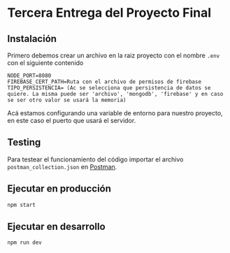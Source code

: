# Tercera Entrega del Proyecto Final

## Instalación

Primero debemos crear un archivo en la raiz proyecto con el nombre `.env` con el siguiente contenido
```
NODE_PORT=8080
FIREBASE_CERT_PATH=Ruta con el archivo de permisos de firebase
TIPO_PERSISTENCIA= (Ac se selecciona que persistencia de datos se quiere. La misma puede ser 'archivo', 'mongodb', 'firebase' y en caso se ser otro valor se usará la memoria)
```
Acá estamos configurando una variable de entorno para nuestro proyecto, en este caso el puerto que usará el servidor.

## Testing

Para testear el funcionamiento del código importar el archivo `postman_collection.json` en [Postman](https://www.postman.com/). 

## Ejecutar en producción


```sh
npm start
```

## Ejecutar en desarrollo


```sh
npm run dev
```